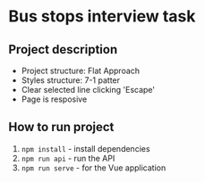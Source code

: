 # Bus stops interview task

## Project description
- Project structure: Flat Approach
- Styles structure: 7-1 patter
- Clear selected line clicking 'Escape'
- Page is resposive

## How to run project
1. `npm install` - install dependencies
2. `npm run api` - run the API
3. `npm run serve` - for the Vue application
